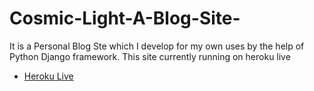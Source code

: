 # Cosmic-Light-A-Blog-Site-
It is a Personal Blog Ste which I develop for my own uses by the help of Python Django framework. This site currently running on heroku live 
* [Heroku Live](cosmiclight.herokuapp.com)
